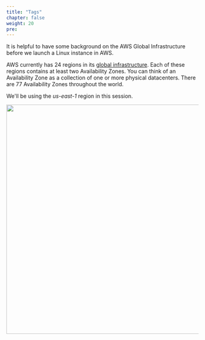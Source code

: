 ```yaml
---
title: "Tags"
chapter: false
weight: 20
pre:
---
```


It is helpful to have some background on the AWS Global Infrastructure before we launch a Linux instance in AWS.

AWS currently has 24 regions in its [global infrastructure](https://aws.amazon.com/about-aws/global-infrastructure/).
Each of these regions contains at least two Availability Zones. You can think of an Availability Zone as a collection
of one or more physical datacenters. There are 77 Availability Zones throughout the world. 

We'll be using the _us-east-1_ region in this session. 

<img src='/images/global_footprint.png' width='600px'>


